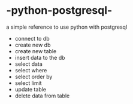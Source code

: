# -python-postgresql-
a simple reference to use python with postgresql 
- connect to db
- create new db
- create new table
- insert data to the db
- select data
- select where 
- select order by 
- select limit
- update table
- delete data from table

